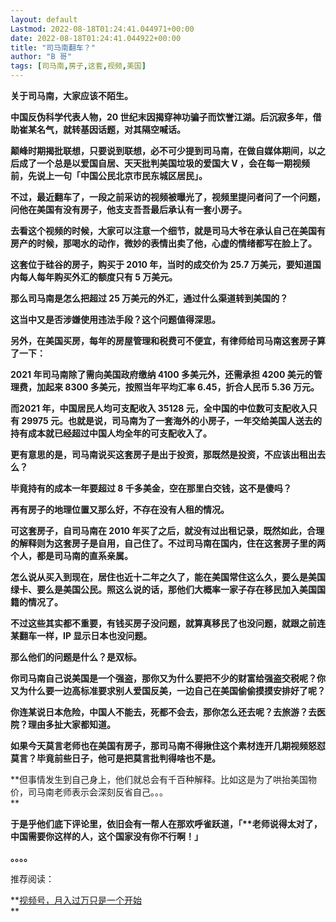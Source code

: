 ```yaml
---
layout: default
Lastmod: 2022-08-18T01:24:41.044971+00:00
date: 2022-08-18T01:24:41.044922+00:00
title: "司马南翻车？"
author: "B 哥"
tags: [司马南,房子,这套,视频,美国]
---
```


**关于司马南，大家应该不陌生。**

**中国反伪科学代表人物，20 世纪末因揭穿神功骗子而饮誉江湖。后沉寂多年，借助崔某名气，就转基因话题，对其隔空喊话。**

**颠峰时期揭批联想，只要说到联想，必不可少提到司马南，在做自媒体期间，以之后成了一个总是以爱国自居、天天批判美国垃圾的爱国大 V ，会在每一期视频前，先说上一句「中国公民北京市民东城区居民」。**

**不过，最近翻车了，一段之前采访的视频被曝光了，视频里提问者问了一个问题，问他在美国有没有房子，他支支吾吾最后承认有一套小房子。**

****去看这个视频的时候，大家可以注意一个细节，就是司马大爷在承认自己在美国有房产的时候，那喝水的动作，微妙的表情出卖了他，心虚的情绪都写在脸上了。****

**这套位于硅谷的房子，购买于 2010 年，当时的成交价为 25.7 万美元，要知道国内每人每年购买外汇的额度只有 5 万美元。**

**那么司马南是怎么把超过 25 万美元的外汇，通过什么渠道转到美国的？**

**这当中又是否涉嫌使用违法手段？这个问题值得深思。**

**另外，在美国买房，每年的房屋管理和税费可不便宜，有律师给司马南这套房子算了一下：**

**2021 年司马南除了需向美国政府缴纳 4100 多美元外，还需承担 4200 美元的管理费，加起来 8300 多美元，按照当年平均汇率 6.45，折合人民币 5.36 万元。**

**而2021 年，中国居民人均可支配收入 35128 元，全中国的中位数可支配收入只有 29975 元。也就是说，司马南为了一套海外的小房子，一年交给美国人送去的持有成本就已经超过中国人均全年的可支配收入了。**

**更有意思的是，司马南说买这套房子是出于投资，那既然是投资，不应该出租出去么？**

**毕竟持有的成本一年要超过 8 千多美金，空在那里白交钱，这不是傻吗？**

**再有房子的地理位置又那么好，不存在没有人租的情况。**

**可这套房子，自司马南在 2010 年买了之后，就没有过出租记录，既然如此，合理的解释则为这套房子是自用，自己住了。不过司马南在国内，住在这套房子里的两个人，都是司马南的直系亲属。**

**怎么说从买入到现在，居住也近十二年之久了，能在美国常住这么久，要么是美国绿卡、要么是美国公民。照这么说的话，那他们大概率一家子存在移民加入美国国籍的情况了。**

**不过这些其实都不重要，有钱买房子没问题，就算真移民了也没问题，就跟之前连某翻车一样，IP 显示日本也没问题。**

**那么他们的问题是什么？是双标。**

**你司马南自己说美国是一个强盗，那你又为什么要把不少的财富给强盗交税呢？你又为什么要一边高标准要求别人爱国反美，一边自己在美国偷偷摸摸安排好了呢？**

**你连某说日本危险，中国人不能去，死都不会去，那你怎么还去呢？去旅游？去医院？理由多扯大家都知道。**

**如果今天莫言老师也在美国有房子，那司马南不得揪住这个素材连开几期视频怒怼莫言？毕竟前些日子，他可是把莫言批判得啥也不是。**

**但事情发生到自己身上，他们就总会有千百种解释。比如这是为了哄抬美国物价，司马南老师表示会深刻反省自己。。。  
**

**于是乎他们底下评论里，依旧会有一帮人在那欢呼雀跃道，「\*\*老师说得太对了，中国需要你这样的人，这个国家没有你不行啊！」**

**。。。。**

推荐阅读：

**[视频号，月入过万只是一个开始](https://mp.weixin.qq.com/s?__biz=MzA4NTQwNDcyMA==&mid=2650677258&idx=1&sn=ba0dd27c2f24fa37816dda3374d41c8d&scene=21#wechat_redirect)  
**

